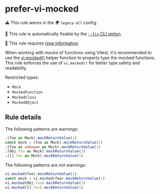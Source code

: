 # prefer-vi-mocked

⚠️ This rule _warns_ in the 🌍 `legacy-all` config.

🔧 This rule is automatically fixable by the [`--fix` CLI option](https://eslint.org/docs/latest/user-guide/command-line-interface#--fix).

💭 This rule requires [type information](https://typescript-eslint.io/linting/typed-linting).

<!-- end auto-generated rule header -->

When working with mocks of functions using Vitest, it's recommended to use the
[vi.mocked()](https://vitest.dev/api/vi.html#vi-mocked) helper function to properly type the mocked functions.
This rule enforces the use of `vi.mocked()` for better type safety and readability.

Restricted types:

- `Mock`
- `MockedFunction`
- `MockedClass`
- `MockedObject`

## Rule details

The following patterns are warnings:

```typescript
;(foo as Mock).mockReturnValue(1)
const mock = (foo as Mock).mockReturnValue(1)
;(foo as unknown as Mock).mockReturnValue(1)
;(Obj.foo as Mock).mockReturnValue(1)
;([].foo as Mock).mockReturnValue(1)
```

The following patterns are not warnings:

```js
vi.mocked(foo).mockReturnValue(1)
const mock = vi.mocked(foo).mockReturnValue(1)
vi.mocked(Obj.foo).mockReturnValue(1)
vi.mocked([].foo).mockReturnValue(1)
```
